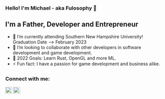 ### Hello! I'm Michael - aka Fulosophy 👋 


## I'm a Father, Developer and Entrepreneur

- 🌱 I’m currently attending Southern New Hampshire University! Graduation Date --> February 2023 
- 👯 I’m looking to collaborate with other developers in software development and game development.
- 🥅 2022 Goals: Learn Rust, OpenGL and more ML.
- ⚡ Fun fact: I have a passion for game development and business alike.

### Connect with me:
[<img align="left" alt="Fulosophy | Twitter" width="22px" src="https://cdn.jsdelivr.net/npm/simple-icons@v3/icons/twitter.svg" />][twitter]
[<img align="left" alt="Fulosophy | LinkedIn" width="22px" src="https://cdn.jsdelivr.net/npm/simple-icons@v3/icons/linkedin.svg" />][linkedin]


<br />


[twitter]: https://www.michaelcolandrea.com
[linkedin]: https://linkedin.com/in/mcolandrea
